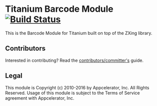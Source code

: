 Titanium Barcode Module [![Build Status](https://travis-ci.org/appcelerator-modules/ti.barcode.svg)](https://travis-ci.org/appcelerator-modules/ti.barcode)
=======

This is the Barcode Module for Titanium built on top of the ZXing library.

## Contributors

Interested in contributing? Read the [contributors/committer's](https://wiki.appcelerator.org/display/community/Home) guide.

## Legal

This module is Copyright (c) 2010-2016 by Appcelerator, Inc. All Rights Reserved. Usage of this module is subject to 
the Terms of Service agreement with Appcelerator, Inc.
